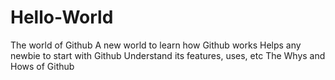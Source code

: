 # Hello-World
The world of Github
A new world to learn how Github works
Helps any newbie to start with Github
Understand its features, uses, etc
The Whys and Hows of Github
